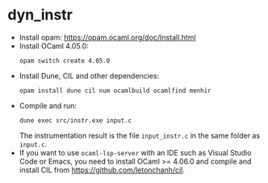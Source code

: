 # dyn_instr

- Install opam: https://opam.ocaml.org/doc/Install.html
- Install OCaml 4.05.0:
    ```
    opam switch create 4.05.0
    ```
- Install Dune, CIL and other dependencies:
    ```
    opam install dune cil num ocamlbuild ocamlfind menhir
    ```
- Compile and run:
    ```
    dune exec src/instr.exe input.c
    ```
    The instrumentation result is the file `input_instr.c` in the same folder as `input.c`.
- If you want to use `ocaml-lsp-server` with an IDE such as Visual Studio Code or Emacs, you need to install OCaml >= 4.06.0 and compile and install CIL from https://github.com/letonchanh/cil.
